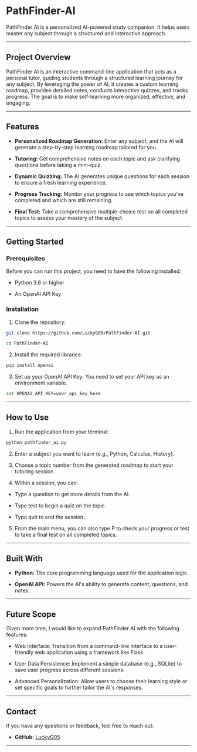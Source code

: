 # PathFinder-AI
PathFinder AI is a personalized AI-powered study companion. It helps users master any subject through a structured and interactive approach.

---

##  Project Overview
PathFinder AI is an interactive command-line application that acts as a personal tutor, guiding students through a structured learning journey for any subject. By leveraging the power of AI, it creates a custom learning roadmap, provides detailed notes, conducts interactive quizzes, and tracks progress. The goal is to make self-learning more organized, effective, and engaging.

---

## Features
* **Personalized Roadmap Generation:**  Enter any subject, and the AI will generate a step-by-step learning roadmap tailored for you.

* **Tutoring:**  Get comprehensive notes on each topic and ask clarifying questions before taking a mini-quiz.

* **Dynamic Quizzing:**  The AI generates unique questions for each session to ensure a fresh learning experience.

* **Progress Tracking:**  Monitor your progress to see which topics you've completed and which are still remaining.

* **Final Test:**  Take a comprehensive multiple-choice test on all completed topics to assess your mastery of the subject.

---

## Getting Started
### Prerequisites
Before you can run this project, you need to have the following installed:

* Python 3.6 or higher

* An OpenAI API Key

### Installation
1. Clone the repository:
```bash
git clone https://github.com/LuckyG05/PathFinder-AI.git
```
```bash
cd PathFinder-AI
```

2. Install the required libraries:

```bash
pip install openai
````
3. Set up your OpenAI API Key:
You need to set your API key as an environment variable.

```bash
set OPENAI_API_KEY=your_api_key_here
``` 

---

## How to Use
1. Run the application from your terminal:
```bash
python pathfinder_ai.py
```
2. Enter a subject you want to learn (e.g., Python, Calculus, History).

3. Choose a topic number from the generated roadmap to start your tutoring session.

4. Within a session, you can:

* Type a question to get more details from the AI.

* Type test to begin a quiz on the topic.

* Type quit to end the session.

5. From the main menu, you can also type P to check your progress or test to take a final test on all completed topics.

---

## Built With
* **Python:**  The core programming language used for the application logic.

* **OpenAI API:**  Powers the AI's ability to generate content, questions, and notes.

---

## Future Scope
Given more time, I would like to expand PathFinder AI with the following features:

* Web Interface: Transition from a command-line interface to a user-friendly web application using a framework like Flask.

* User Data Persistence: Implement a simple database (e.g., SQLite) to save user progress across different sessions.

* Advanced Personalization: Allow users to choose their learning style or set specific goals to further tailor the AI's responses.

---

## Contact
If you have any questions or feedback, feel free to reach out:
* **GitHub:** [LuckyG05](https://github.com/LuckyG05)

---
